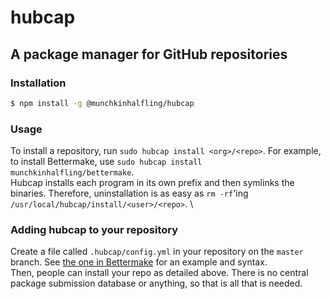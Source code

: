 # hubcap
## A package manager for GitHub repositories
### Installation
```sh
$ npm install -g @munchkinhalfling/hubcap
```
### Usage
To install a repository, run `sudo hubcap install <org>/<repo>`. For example, to install Bettermake, use `sudo hubcap install munchkinhalfling/bettermake`. \
Hubcap installs each program in its own prefix and then symlinks the binaries. Therefore, uninstallation is as easy as `rm -rf`'ing `/usr/local/hubcap/install/<user>/<repo>`. \

### Adding hubcap to your repository
Create a file called `.hubcap/config.yml` in your repository on the `master` branch. See [the one in Bettermake](https://github.com/munchkinhalfling/bettermake/blob/master/.hubcap/config.yml) for an example and syntax. \
Then, people can install your repo as detailed above. There is no central package submission database or anything, so that is all that is needed.